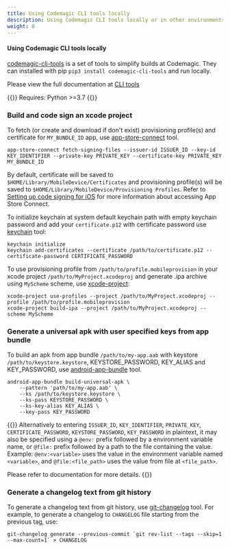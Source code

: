 ```yaml
---
title: Using Codemagic CLI tools locally
description: Using Codemagic CLI tools locally or in other environments.
weight: 8
---
```


#### Using Codemagic CLI tools locally

[codemagic-cli-tools](https://pypi.org/project/codemagic-cli-tools/) is a set of tools to simplify builds at Codemagic. They can installed with pip `pip3 install codemagic-cli-tools` and run locally.

Please view the full documentation at [CLI tools](https://github.com/codemagic-ci-cd/cli-tools/tree/master/docs#cli-tools)

{{<notebox>}}
Requires: Python >=3.7
{{</notebox>}}

### Build and code sign an xcode project

To fetch (or create and download if don't exist) provisioning profile(s) and certificate for `MY_BUNDLE_ID` app, use [app-store-connect](https://github.com/codemagic-ci-cd/cli-tools/blob/master/docs/app-store-connect/README.md#app-store-connect) tool.

    app-store-connect fetch-signing-files --issuer-id ISSUER_ID --key-id KEY_IDENTIFIER --private-key PRIVATE_KEY --certificate-key PRIVATE_KEY MY_BUNDLE_ID

 By default, certificate will be saved to `$HOME/Library/MobileDevice/Certificates` and provisioning profile(s) will be saved to `$HOME/Library/MobileDevice/Provisioning Profiles`.
 Refer to [Setting up code signing for iOS](/yaml/distribution/) for more information about accessing App Store Connect.

To initialize keychain at system default keychain path with empty keychain password and add your `certificate.p12` with certificate password use [keychain](https://github.com/codemagic-ci-cd/cli-tools/blob/master/docs/keychain/README.md#keychain) tool:

    keychain initialize
    keychain add-certificates --certificate /path/to/certificate.p12 --certificate-password CERTIFICATE_PASSWORD

To use provisioning profile from `/path/to/profile.mobileprovision` in your xcode project `/path/to/MyProject.xcodeproj` and generate .ipa archive using `MyScheme` scheme, use [xcode-project](https://github.com/codemagic-ci-cd/cli-tools/blob/master/docs/xcode-project/README.md#xcode-project):

    xcode-project use-profiles --project /path/to/MyProject.xcodeproj --profile /path/to/profile.mobileprovision
    xcode-project build-ipa --project /path/to/MyProject.xcodeproj --scheme MyScheme

### Generate a universal apk with user specified keys from app bundle

To build an apk from app bundle `/path/to/my-app.aab` with keystore `/path/to/keystore.keystore`, KEYSTORE_PASSWORD, KEY_ALIAS and KEY_PASSWORD, use [android-app-bundle](https://github.com/codemagic-ci-cd/cli-tools/tree/master/docs/android-app-bundle#android-app-bundle) tool.

    android-app-bundle build-universal-apk \
        --pattern 'path/to/my-app.aab' \
        --ks /path/to/keystore.keystore \
        --ks-pass KEYSTORE_PASSWORD \
        --ks-key-alias KEY_ALIAS \
        --key-pass KEY_PASSWORD

{{<notebox>}}
Alternatively to entering `ISSUER_ID`, `KEY_IDENTIFIER`, `PRIVATE_KEY`, `CERTIFICATE_PASSWORD`,  `KEYSTORE_PASSWORD`, `KEY_PASSWORD` in plaintext, it may also be specified using a `@env:` prefix followed by a environment variable name, or `@file:` prefix followed by a path to the file containing the value. Example: `@env:<variable>` uses the value in the environment variable named `<variable>`, and `@file:<file_path>` uses the value from file at `<file_path>`.

Please refer to documentation for more details.
{{</notebox>}}

### Generate a changelog text from git history

To generate a changelog text from git history, use [git-changelog](https://github.com/codemagic-ci-cd/cli-tools/tree/master/docs/git-changelog#git-changelog) tool. For example, to generate a changelog to `CHANGELOG` file starting from the previous tag, use:

    git-changelog generate --previous-commit `git rev-list --tags --skip=1  --max-count=1` > CHANGELOG
